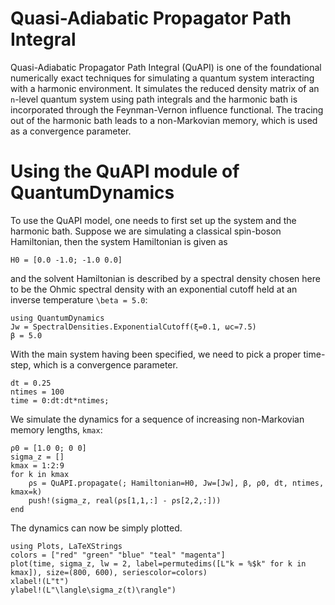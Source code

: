# Quasi-Adiabatic Propagator Path Integral

Quasi-Adiabatic Propagator Path Integral (QuAPI) is one of the foundational numerically exact techniques for simulating a quantum system interacting with a harmonic environment. It simulates the reduced density matrix of an `n`-level quantum system using path integrals and the harmonic bath is incorporated through the Feynman-Vernon influence functional. The tracing out of the harmonic bath leads to a non-Markovian memory, which is used as a convergence parameter.

# Using the QuAPI module of QuantumDynamics
To use the QuAPI model, one needs to first set up the system and the harmonic bath. Suppose we are simulating a classical spin-boson Hamiltonian, then the system Hamiltonian is given as
```{julia} quapi_eg1
H0 = [0.0 -1.0; -1.0 0.0]
```
and the solvent Hamiltonian is described by a spectral density chosen here to be the Ohmic spectral density with an exponential cutoff held at an inverse temperature `\beta = 5.0`:
```{julia} quapi_eg1
using QuantumDynamics
Jw = SpectralDensities.ExponentialCutoff(ξ=0.1, ωc=7.5)
β = 5.0
```

With the main system having been specified, we need to pick a proper time-step, which is a convergence parameter.
```{julia} quapi_eg1
dt = 0.25
ntimes = 100
time = 0:dt:dt*ntimes;
```

We simulate the dynamics for a sequence of increasing non-Markovian memory lengths, `kmax`:
```{julia} quapi_eg1
ρ0 = [1.0 0; 0 0]
sigma_z = []
kmax = 1:2:9
for k in kmax
    ρs = QuAPI.propagate(; Hamiltonian=H0, Jw=[Jw], β, ρ0, dt, ntimes, kmax=k)
    push!(sigma_z, real(ρs[1,1,:] - ρs[2,2,:]))
end
```

The dynamics can now be simply plotted.
```{julia} quapi_eg1
using Plots, LaTeXStrings
colors = ["red" "green" "blue" "teal" "magenta"]
plot(time, sigma_z, lw = 2, label=permutedims([L"k = %$k" for k in kmax]), size=(800, 600), seriescolor=colors)
xlabel!(L"t")
ylabel!(L"\langle\sigma_z(t)\rangle")
```